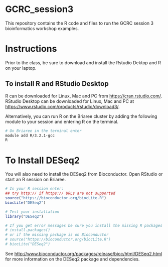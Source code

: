 # GCRC_session3
This repository contains the R code and files to run the GCRC session 3 bioinformatics workshop examples.

# Instructions
Prior to the class, be sure to download and install the Rstudio Dektop and R on your laptop.

## To install R and RStudio Desktop
R can be downloaded for Linux, Mac and PC from https://cran.rstudio.com/. 
RStudio Desktop can be downloaded for Linux, Mac and PC at https://www.rstudio.com/products/rstudio/download3/.

Alternatively, you can run R on the Briaree cluster by adding the following module to your session and entering R on the terminal. 
```bash
# On Briaree in the terminal enter
module add R/3.2.1-gcc
R

```
# To Install DESeq2
You will also need to install the DESeq2 from Bioconductor. 
Open RStudio or start an R session on Briaree.
```R
# In your R session enter:
## try http:// if https:// URLs are not supported
source("https://bioconductor.org/biocLite.R")
biocLite("DESeq2")

# Test your installation
library("DESeq2")

# If you get error messages be sure you install the missing R packages mentioned in the error message with 
# install.packages()
# or if the missing package is on Bioconductor
# source("https://bioconductor.org/biocLite.R")
# biocLite("DESeq2")

```
See http://www.bioconductor.org/packages/release/bioc/html/DESeq2.html for more information on the DESeq2 package and dependencies.



